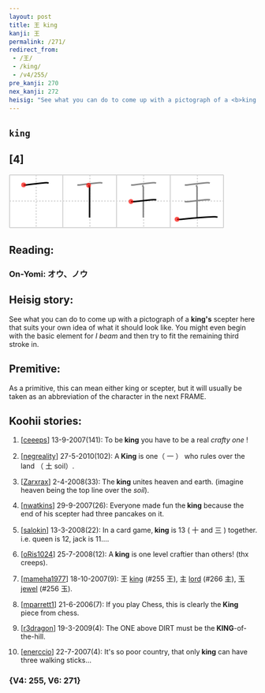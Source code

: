 ```yaml
---
layout: post
title: 王 king
kanji: 王
permalink: /271/
redirect_from:
 - /王/
 - /king/
 - /v4/255/
pre_kanji: 270
nex_kanji: 272
heisig: "See what you can do to come up with a pictograph of a <b>king's</b> scepter here that suits your own idea of what it should look like. You might even begin with the basic element for <i>I beam</i> and then try to fit the remaining third stroke in. As a primitive, this can mean either king or scepter, but it will usually be taken as an abbreviation of the character in the next FRAME."
---
```


## `king`

## [4]

<div class="stroke"><img src="../images/E78E8B.png" /></div>

## Reading:

### On-Yomi: オウ、ノウ

## Heisig story:

See what you can do to come up with a pictograph of a <b>king's</b> scepter here that suits your own idea of what it should look like. You might even begin with the basic element for <i>I beam</i> and then try to fit the remaining third stroke in.

## Premitive:

As a primitive, this can mean either king or scepter, but it will usually be taken as an abbreviation of the character in the next FRAME.

## Koohii stories:

1) [<a href="http://kanji.koohii.com/profile/ceeeps">ceeeps</a>] 13-9-2007(141): To be<strong> king</strong> you have to be a real <em>crafty one</em> !

2) [<a href="http://kanji.koohii.com/profile/negreality">negreality</a>] 27-5-2010(102): A<strong> King</strong> is one（ 一 ） who rules over the land （ 土 soil）.

3) [<a href="http://kanji.koohii.com/profile/Zarxrax">Zarxrax</a>] 2-4-2008(33): The<strong> king</strong> unites heaven and earth. (imagine heaven being the top line over the <em>soil</em>).

4) [<a href="http://kanji.koohii.com/profile/nwatkins">nwatkins</a>] 29-9-2007(26): Everyone made fun the<strong> king</strong> because the end of his scepter had three pancakes on it.

5) [<a href="http://kanji.koohii.com/profile/salokin">salokin</a>] 13-3-2008(22): In a card game,<strong> king</strong> is 13 ( 十 and 三 ) together. i.e. queen is 12, jack is 11....

6) [<a href="http://kanji.koohii.com/profile/oRis1024">oRis1024</a>] 25-7-2008(12): A<strong> king</strong> is one level craftier than others! (thx creeps).

7) [<a href="http://kanji.koohii.com/profile/mameha1977">mameha1977</a>] 18-10-2007(9): 王 <a href="../v4/255">king</a> (#255 王), 主 <a href="../v4/266">lord</a> (#266 主), 玉 <a href="../v4/256">jewel</a> (#256 玉).

8) [<a href="http://kanji.koohii.com/profile/mparrett1">mparrett1</a>] 21-6-2006(7): If you play Chess, this is clearly the<strong> King</strong> piece from chess.

9) [<a href="http://kanji.koohii.com/profile/r3dragon">r3dragon</a>] 19-3-2009(4): The ONE above DIRT must be the<strong> KING</strong>-of-the-hill.

10) [<a href="http://kanji.koohii.com/profile/enerccio">enerccio</a>] 22-7-2007(4): It&#039;s so poor country, that only<strong> king</strong> can have three walking sticks...

### {V4: 255, V6: 271}
